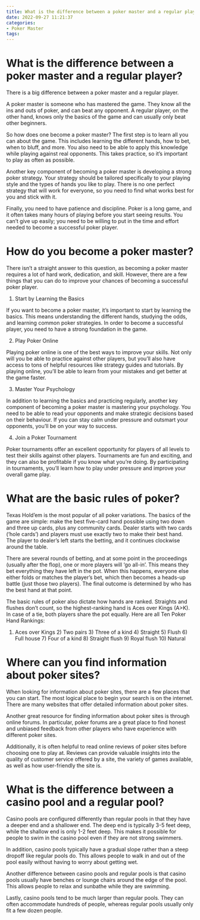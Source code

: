```yaml
---
title: What is the difference between a poker master and a regular player
date: 2022-09-27 11:21:37
categories:
- Poker Master
tags:
---
```



#  What is the difference between a poker master and a regular player?

There is a big difference between a poker master and a regular player.

A poker master is someone who has mastered the game. They know all the ins and outs of poker, and can beat any opponent. A regular player, on the other hand, knows only the basics of the game and can usually only beat other beginners.

So how does one become a poker master? The first step is to learn all you can about the game. This includes learning the different hands, how to bet, when to bluff, and more. You also need to be able to apply this knowledge while playing against real opponents. This takes practice, so it’s important to play as often as possible.

Another key component of becoming a poker master is developing a strong poker strategy. Your strategy should be tailored specifically to your playing style and the types of hands you like to play. There is no one perfect strategy that will work for everyone, so you need to find what works best for you and stick with it.

Finally, you need to have patience and discipline. Poker is a long game, and it often takes many hours of playing before you start seeing results. You can’t give up easily; you need to be willing to put in the time and effort needed to become a successful poker player.

#  How do you become a poker master?

There isn’t a straight answer to this question, as becoming a poker master requires a lot of hard work, dedication, and skill. However, there are a few things that you can do to improve your chances of becoming a successful poker player.

1. Start by Learning the Basics

If you want to become a poker master, it’s important to start by learning the basics. This means understanding the different hands, studying the odds, and learning common poker strategies. In order to become a successful player, you need to have a strong foundation in the game.

2. Play Poker Online

Playing poker online is one of the best ways to improve your skills. Not only will you be able to practice against other players, but you’ll also have access to tons of helpful resources like strategy guides and tutorials. By playing online, you’ll be able to learn from your mistakes and get better at the game faster.

3. Master Your Psychology

In addition to learning the basics and practicing regularly, another key component of becoming a poker master is mastering your psychology. You need to be able to read your opponents and make strategic decisions based on their behaviour. If you can stay calm under pressure and outsmart your opponents, you’ll be on your way to success.

4. Join a Poker Tournament

Poker tournaments offer an excellent opportunity for players of all levels to test their skills against other players. Tournaments are fun and exciting, and they can also be profitable if you know what you’re doing. By participating in tournaments, you’ll learn how to play under pressure and improve your overall game play.

#  What are the basic rules of poker?

Texas Hold’em is the most popular of all poker variations. The basics of the game are simple: make the best five-card hand possible using two down and three up cards, plus any community cards. Dealer starts with two cards (‘hole cards’) and players must use exactly two to make their best hand. The player to dealer’s left starts the betting, and it continues clockwise around the table.

There are several rounds of betting, and at some point in the proceedings (usually after the flop), one or more players will ‘go all-in’. This means they bet everything they have left in the pot. When this happens, everyone else either folds or matches the player’s bet, which then becomes a heads-up battle (just those two players). The final outcome is determined by who has the best hand at that point.

The basic rules of poker also dictate how hands are ranked. Straights and flushes don’t count, so the highest-ranking hand is Aces over Kings (A>K). In case of a tie, both players share the pot equally. Here are all Ten Poker Hand Rankings:

1) Aces over Kings  2) Two pairs  3) Three of a kind  4) Straight  5) Flush  6) Full house  7) Four of a kind  8) Straight flush  9) Royal flush 10) Natural

#  Where can you find information about poker sites?

When looking for information about poker sites, there are a few places that you can start. The most logical place to begin your search is on the internet. There are many websites that offer detailed information about poker sites.

Another great resource for finding information about poker sites is through online forums. In particular, poker forums are a great place to find honest and unbiased feedback from other players who have experience with different poker sites.

Additionally, it is often helpful to read online reviews of poker sites before choosing one to play at. Reviews can provide valuable insights into the quality of customer service offered by a site, the variety of games available, as well as how user-friendly the site is.

#  What is the difference between a casino pool and a regular pool?

Casino pools are configured differently than regular pools in that they have a deeper end and a shallower end. The deep end is typically 3-5 feet deep, while the shallow end is only 1-2 feet deep. This makes it possible for people to swim in the casino pool even if they are not strong swimmers.

In addition, casino pools typically have a gradual slope rather than a steep dropoff like regular pools do. This allows people to walk in and out of the pool easily without having to worry about getting wet.

Another difference between casino pools and regular pools is that casino pools usually have benches or lounge chairs around the edge of the pool. This allows people to relax and sunbathe while they are swimming.

Lastly, casino pools tend to be much larger than regular pools. They can often accommodate hundreds of people, whereas regular pools usually only fit a few dozen people.
